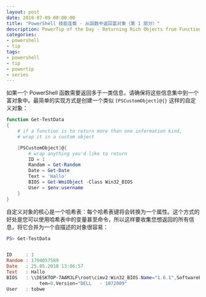 ```yaml
---
layout: post
date: 2018-07-09 00:00:00
title: "PowerShell 技能连载 - 从函数中返回富对象（第 1 部分）"
description: PowerTip of the Day - Returning Rich Objects from Functions (Part 1)
categories:
- powershell
- tip
tags:
- powershell
- tip
- powertip
- series
---
```

如果一个 PowerShell 函数需要返回多于一类信息，请确保将这些信息集中到一个富对象中。最简单的实现方式是创建一个类似 `[PSCustomObject]@{}` 这样的自定义对象：

```powershell
function Get-TestData
{
    # if a function is to return more than one information kind,
    # wrap it in a custom object

    [PSCustomObject]@{
        # wrap anything you'd like to return
        ID = 1
        Random = Get-Random
        Date = Get-Date
        Text = 'Hallo'
        BIOS = Get-WmiObject -Class Win32_BIOS
        User = $env:username
    }
}
```

自定义对象的核心是一个哈希表：每个哈希表键将会转换为一个属性。这个方式的好处是您可以使用哈希表中的变量甚至命令，所以这样要收集您想返回的所有信息，将它合并为一个自描述的对象很容易：

```powershell
PS> Get-TestData


ID     : 1
Random : 1794057589
Date   : 25.05.2018 13:06:57
Text   : Hallo
BIOS   : \\DESKTOP-7AAMJLF\root\cimv2:Win32_BIOS.Name="1.6.1",SoftwareElementID="1.6.1",SoftwareElementState=3,TargetOperatingSys
            tem=0,Version="DELL   - 1072009"
User   : tobwe
```

<!--本文国际来源：[Returning Rich Objects from Functions (Part 1)](http://community.idera.com/powershell/powertips/b/tips/posts/returning-rich-objects-from-functions-part-1)-->
